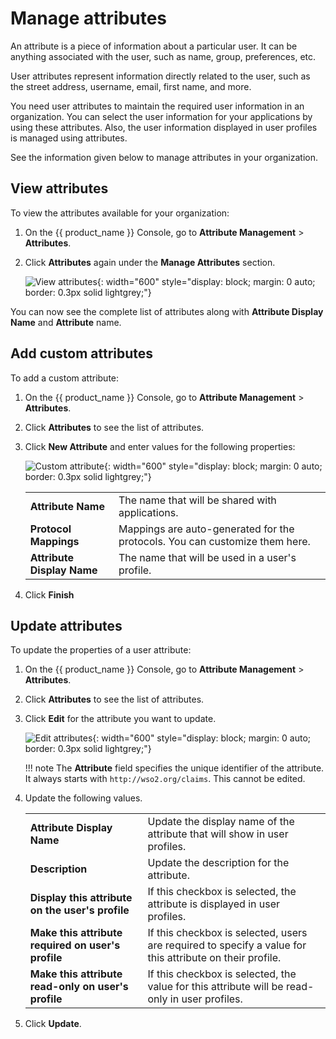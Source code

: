 # Manage attributes

An attribute is a piece of information about a particular user. It can be anything associated with the user, such as name, group, preferences, etc.

User attributes represent information directly related to the user, such as the street address, username, email, first name, and more.

You need user attributes to maintain the required user information in an organization. You can select the user information for your applications by using these attributes. Also, the user information displayed in user profiles is managed using attributes.

See the information given below to manage attributes in your organization.

## View attributes
To view the attributes available for your organization:

1. On the {{ product_name }} Console, go to **Attribute Management** > **Attributes**.
2. Click **Attributes** again under the **Manage Attributes** section.

   ![View attributes]({{base_path}}/assets/img/guides/organization/attributes/view-attributes.png){: width="600" style="display: block; margin: 0 auto; border: 0.3px solid lightgrey;"}

You can now see the complete list of attributes along with **Attribute Display Name** and **Attribute** name.

## Add custom attributes

To add a custom attribute:

1. On the {{ product_name }} Console, go to **Attribute Management** > **Attributes**.
2. Click **Attributes** to see the list of attributes.
3. Click **New Attribute** and enter values for the following properties:

    ![Custom attribute]({{base_path}}/assets/img/guides/organization/attributes/new-custom-attribute.png){: width="600" style="display: block; margin: 0 auto; border: 0.3px solid lightgrey;"}

    <table>
       <tbody>
          <tr>
             <td><b>Attribute Name</b></td>
             <td>The name that will be shared with applications.</td>
          </tr>
          <tr>
              <td><b>Protocol Mappings</b></td>
              <td>Mappings are auto-generated for the protocols. You can customize them here. </td>
         </tr>
         <tr>
             <td><b>Attribute Display Name</b></td>
             <td>The name that will be used in a user's profile.</td>
         </tr>
       </tbody>
    </table>

4. Click **Finish**

## Update attributes
To update the properties of a user attribute:

1. On the {{ product_name }} Console, go to **Attribute Management** > **Attributes**.
2. Click **Attributes** to see the list of attributes.
3. Click **Edit** for the attribute you want to update.

    ![Edit attributes]({{base_path}}/assets/img/guides/organization/attributes/edit-attributes.png){: width="600" style="display: block; margin: 0 auto; border: 0.3px solid lightgrey;"}

    !!! note
        The **Attribute** field specifies the unique identifier of the attribute. It always starts with `http://wso2.org/claims`. This cannot be edited.

4. Update the following values.

    <table>
       <tbody>
          <tr>
             <td><b>Attribute Display Name</b></td>
             <td>Update the display name of the attribute that will show in user profiles.</td>
          </tr>
          <tr>
               <td><b>Description</b></td>
               <td>Update the description for the attribute.</td>
          </tr>
        <tr>
              <td><b>Display this attribute on the user's profile</b></td>
              <td>If this checkbox is selected, the attribute is displayed in user profiles.</ td>
         </tr>
         <tr>
             <td><b>Make this attribute required on user's profile</b></td>
             <td>If this checkbox is selected, users are required to specify a value for this attribute on their profile.</td>
         </tr>
         <tr>
            <td><b>Make this attribute read-only on user's profile</b></td>
            <td>If this checkbox is selected, the value for this attribute will be read-only in user profiles.</td>
       </tr>
     </tbody>
    </table>

6. Click **Update**.